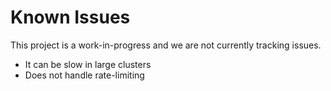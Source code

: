 <!--
Copyright (C) 2024 Arm Limited or its affiliates and Contributors. All rights reserved.
SPDX-License-Identifier: Apache-2.0
-->
# Known Issues

This project is a work-in-progress and we are not currently tracking issues.

- It can be slow in large clusters
- Does not handle rate-limiting
